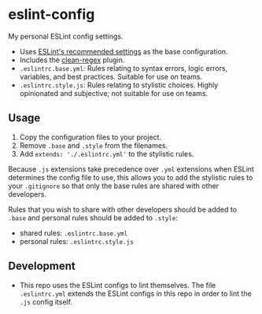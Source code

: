 # eslint-config

My personal ESLint config settings.

* Uses [ESLint's recommended settings][eslint-recommended] as the base configuration.
* Includes the [clean-regex][clean-regex] plugin.
* `.eslintrc.base.yml`: Rules relating to syntax errors, logic errors, variables, and best practices. Suitable for use on teams.
* `.eslintrc.style.js`: Rules relating to stylistic choices. Highly opinionated and subjective; not suitable for use on teams.

## Usage

1. Copy the configuration files to your project.
2. Remove `.base` and `.style` from the filenames.
3. Add `extends: './.eslintrc.yml'` to the stylistic rules.

Because `.js` extensions take precedence over `.yml` extensions when ESLint determines the config file to use, this allows you to add the stylistic rules to your `.gitignore` so that only the base rules are shared with other developers.

Rules that you wish to share with other developers should be added to `.base` and personal rules should be added to `.style`:

* shared rules: `.eslintrc.base.yml`
* personal rules: `.eslintrc.style.js`

## Development

* This repo uses the ESLint configs to lint themselves. The file `.eslintrc.yml` extends the ESLint configs in this repo in order to lint the `.js` config itself.

<!-- LINKS -->
[clean-regex]:        https://github.com/RunDevelopment/eslint-plugin-clean-regex
[eslint-recommended]: https://eslint.org/docs/user-guide/configuring/configuration-files#using-eslintrecommended
